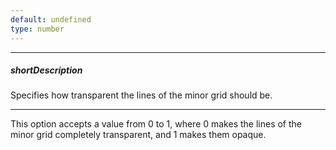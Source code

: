 ```yaml
---
default: undefined
type: number
---
```

---
##### shortDescription
Specifies how transparent the lines of the minor grid should be.

---
This option accepts a value from 0 to 1, where 0 makes the lines of the minor grid completely transparent, and 1 makes them opaque.